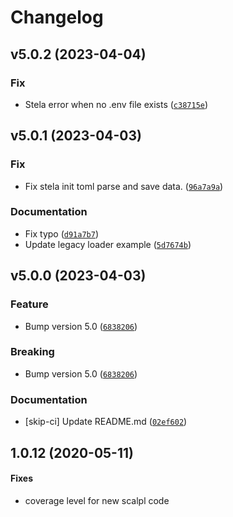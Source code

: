 # Changelog

<!--next-version-placeholder-->

## v5.0.2 (2023-04-04)
### Fix
* Stela error when no .env file exists ([`c38715e`](https://github.com/megalus/stela/commit/c38715e4ece0060fea93ff55d5cef0a3d87f93b6))

## v5.0.1 (2023-04-03)
### Fix
* Fix stela init toml parse and save data. ([`96a7a9a`](https://github.com/megalus/stela/commit/96a7a9afdfb58c7d5980c99e7b429a869b2e50b1))

### Documentation
* Fix typo ([`d91a7b7`](https://github.com/megalus/stela/commit/d91a7b7992d1e632eeb8744a64709ede8b257469))
* Update legacy loader example ([`5d7674b`](https://github.com/megalus/stela/commit/5d7674b10d284fde626d0817b7c30ca2bca54a74))

## v5.0.0 (2023-04-03)
### Feature
* Bump version 5.0 ([`6838206`](https://github.com/megalus/stela/commit/6838206359d5323da34cd5fe404d91c6ed607059))

### Breaking
* Bump version 5.0 ([`6838206`](https://github.com/megalus/stela/commit/6838206359d5323da34cd5fe404d91c6ed607059))

### Documentation
* [skip-ci] Update README.md ([`02ef602`](https://github.com/megalus/stela/commit/02ef602d0f5a690e56acac8666c1f79f69130d8e))


## 1.0.12 (2020-05-11)

#### Fixes

* coverage level for new scalpl code
